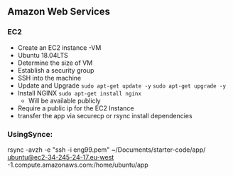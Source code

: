 
   
## Amazon Web Services
### EC2
* Create an EC2 instance -VM
* Ubuntu 18.04LTS
* Determine the size of VM
* Establish a security group
* SSH into the machine
* Update and Upgrade `sudo apt-get update -y` `sudo apt-get upgrade -y`
* Install NGINX `sudo apt-get install nginx`
  * Will be available publicly
* Require a public ip for the EC2 Instance
* transfer the app via securecp or rsync
install dependencies

### UsingSynce:
rsync -avzh -e "ssh -i eng99.pem" ~/Documents/starter-code/app/ ubuntu@ec2-34-245-24-17.eu-west  
-1.compute.amazonaws.com:/home/ubuntu/app
